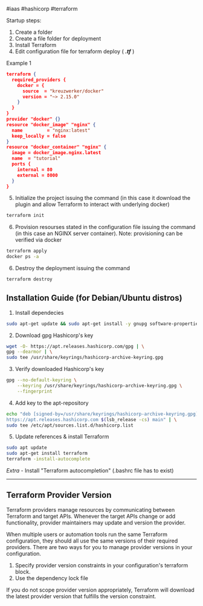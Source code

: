 #iaas #hashicorp #terraform  

Startup steps:
1. Create a folder
2. Create a file folder for deployment 
3. Install Terraform
4. Edit configuration file for terraform deploy ( **_.tf_** )

Example 1
```json
terraform {
  required_providers {
    docker = {
      source  = "kreuzwerker/docker"
      version = "~> 2.15.0"
    }
  }
}
provider "docker" {}
resource "docker_image" "nginx" {
  name         = "nginx:latest"
  keep_locally = false
}
resource "docker_container" "nginx" {
  image = docker_image.nginx.latest
  name  = "tutorial"
  ports {
    internal = 80
    external = 8000
  }
}
```

5. Initialize the project issuing the command 
(in this case it download the plugin and allow Terraform to interact with underlying docker)
```bash
terraform init
```
6. Provision resourses stated in the configuration file issuing the command
(in this case an NGINX server container). Note: provisioning can be verified via docker
```bash
terraform apply
docker ps -a
```
6. Destroy the deployment issuing the command
```bash
terraform destroy
```

## Installation Guide (for Debian/Ubuntu distros)

1. Install dependecies
```bash
sudo apt-get update && sudo apt-get install -y gnupg software-properties-common 
```
2. Download gpg Hashicorp's key
```bash
wget -O- https://apt.releases.hashicorp.com/gpg | \
gpg --dearmor | \
sudo tee /usr/share/keyrings/hashicorp-archive-keyring.gpg
```
  3. Verify downloaded Hashicorp's key
```bash
gpg --no-default-keyring \
    --keyring /usr/share/keyrings/hashicorp-archive-keyring.gpg \
    --fingerprint
```
  4. Add key to the apt-repository
```bash
echo "deb [signed-by=/usr/share/keyrings/hashicorp-archive-keyring.gpg] \
https://apt.releases.hashicorp.com $(lsb_release -cs) main" | \
sudo tee /etc/apt/sources.list.d/hashicorp.list
```
  5. Update references & install Terraform
```bash
sudo apt update
sudo apt-get install terraform
terraform -install-autocomplete
```
_Extra_ - Install "Terraform autocompletion" (.bashrc file has to exist)

-------------------------------------------------------------------------------
## Terraform Provider Version

Terraform providers manage resources by communicating between Terraform and target APIs. Whenever the target APIs change or add functionality, provider maintainers may update and version the provider. 

When multiple users or automation tools run the same Terraform configuration, they should all use the same versions of their required providers. There are two ways for you to manage provider versions in your configuration.

1. Specify provider version constraints in your configuration's terraform block.
2. Use the dependency lock file

If you do not scope provider version appropriately, Terraform will download the latest provider version that fulfills the version constraint.